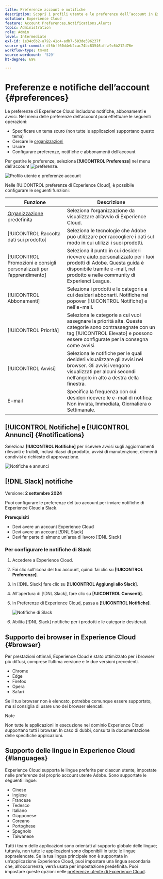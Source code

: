 ```yaml
---
title: Preferenze account e notifiche
description: Scopri i profili utente e le preferenze dell’account in Experience Cloud. Iscriviti alle notifiche sui prodotti e ricevi gli avvisi sui prodotti. Scopri come sono supportati i browser e le lingue.
solution: Experience Cloud
feature: Account Preferences,Notifications,Alerts
topic: Administration
role: Admin
level: Intermediate
exl-id: 1e34c6b2-a792-41c4-adb7-583de596237f
source-git-commit: df6bff60d4eb2cac74bc83546affa9c6b212d76e
workflow-type: tm+mt
source-wordcount: '529'
ht-degree: 69%

---
```


# Preferenze e notifiche dell’account {#preferences}

Le preferenze di Experience Cloud includono notifiche, abbonamenti e avvisi. Nel menu delle preferenze dell’account puoi effettuare le seguenti operazioni:

* Specificare un tema scuro (non tutte le applicazioni supportano questo tema)
* Cercare le [organizzazioni](../administration/organizations.md)
* Uscire
* Configurare preferenze, notifiche e abbonamenti dell’account

Per gestire le preferenze, seleziona **[!UICONTROL Preferenze]** nel menu dell’account ![preferenze](../assets/preferences-icon-sm.png).

![Profilo utente e preferenze account](../assets/preferences-page.png)

Nelle [!UICONTROL preferenze di Experience Cloud], è possibile configurare le seguenti funzioni:

| Funzione | Descrizione |
|--- |--- |
| [Organizzazione](../administration/organizations.md) predefinita | Seleziona l’organizzazione da visualizzare all’avvio di Experience Cloud. |
| [!UICONTROL Raccolta dati sui prodotto] | Seleziona le tecnologie che Adobe può utilizzare per raccogliere i dati sul modo in cui utilizzi i suoi prodotti. |
| [!UICONTROL Promozioni e consigli personalizzati per l’apprendimento] | Seleziona il punto in cui desideri ricevere [aiuto personalizzato](personalized-learning.md) per i tuoi prodotti di Adobe. Questa guida è disponibile tramite e-mail, nel prodotto e nelle community di Experienci League. |
| [!UICONTROL Abbonamenti] | Seleziona i prodotti e le categorie a cui desideri abbonarti. Notifiche nel popover [!UICONTROL Notifiche] e nell&#39;e-mail. |
| [!UICONTROL Priorità] | Seleziona le categorie a cui vuoi assegnare la priorità alta. Queste categorie sono contrassegnate con un tag [!UICONTROL Elevato] e possono essere configurate per la consegna come avvisi. |
| [!UICONTROL Avvisi] | Seleziona le notifiche per le quali desideri visualizzare gli avvisi nel browser. Gli avvisi vengono visualizzati per alcuni secondi nell’angolo in alto a destra della finestra. |
| E-mail | Specifica la frequenza con cui desideri ricevere le e-mail di notifica: Non inviata, Immediata, Giornaliera o Settimanale. |

## [!UICONTROL Notifiche] e [!UICONTROL Annunci] {#notifications}

Seleziona **[!UICONTROL Notifiche]** per ricevere avvisi sugli aggiornamenti rilevanti e fruibili, inclusi rilasci di prodotto, avvisi di manutenzione, elementi condivisi e richieste di approvazione.

![Notifiche e annunci](../assets/notifications-menu-small.png)

## [!DNL Slack] notifiche

Versione: **2 settembre 2024**

Puoi configurare le preferenze del tuo account per inviare notifiche di Experience Cloud a Slack.

**Prerequisiti**

* Devi avere un account Experience Cloud
* Devi avere un account [!DNL Slack]
* Devi far parte di almeno un&#39;area di lavoro [!DNL Slack]

### Per configurare le notifiche di Slack

1. Accedere a Experience Cloud.

1. Fai clic sull&#39;icona del tuo account, quindi fai clic su **[!UICONTROL Preferenze]**.

1. In [!DNL Slack] fare clic su **[!UICONTROL Aggiungi allo Slack]**.

1. All&#39;apertura di [!DNL Slack], fare clic su **[!UICONTROL Consenti]**.

1. In Preferenze di Experience Cloud, passa a **[!UICONTROL Notifiche]**.

   ![Notifiche di Slack](../assets/slack.png)

1. Abilita [!DNL Slack] notifiche per i prodotti e le categorie desiderati.

## Supporto dei browser in Experience Cloud {#browser}

Per prestazioni ottimali, Experience Cloud è stato ottimizzato per i browser più diffusi, comprese l’ultima versione e le due versioni precedenti.

* Chrome
* Edge
* Firefox
* Opera
* Safari

Se il tuo browser non è elencato, potrebbe comunque essere supportato, ma si consiglia di usare uno dei browser elencati.

>[!NOTE]
>
>Non tutte le applicazioni in esecuzione nel dominio Experience Cloud supportano tutti i browser. In caso di dubbi, consulta la documentazione delle specifiche applicazioni.

## Supporto delle lingue in Experience Cloud {#languages}

Experience Cloud supporta le lingue preferite per ciascun utente, impostate nelle preferenze del proprio account utente Adobe. Sono supportate le seguenti lingue:

* Cinese
* Inglese
* Francese
* Tedesco
* Italiano
* Giapponese
* Coreano
* Portoghese
* Spagnolo
* Taiwanese

Tutti i team delle applicazioni sono orientati al supporto globale delle lingue; tuttavia, non tutte le applicazioni sono disponibili in tutte le lingue sopraelencate. Se la tua lingua principale non è supportata in un’applicazione Experience Cloud, puoi impostare una lingua secondaria che, all’occorrenza, verrà usata per impostazione predefinita. Puoi impostare queste opzioni nelle [preferenze utente di Experience Cloud](https://experience.adobe.com/preferences).